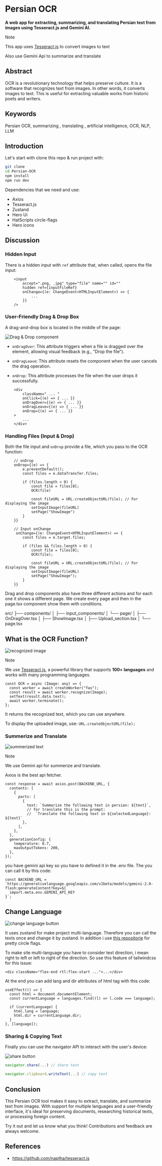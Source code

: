 # Persian OCR

**A web app for extracting, summarizing, and translating Persian text from images using Tesseract.js and Gemini AI.**

> [!Note]
> This app uses [Tesseract.js](https://github.com/naptha/tesseract.js) to convert images to text
>
> Also use Gemini Api to summarize and translate

## Abstract

OCR is a revolutionary technology that helps preserve culture. It is a software that recognizes text from images. In other words, it converts images to text. This is useful for extracting valuable works from historic poets and writers.

## Keywords

Persian OCR, summarizing , translating , artificial intelligence, OCR, NLP, LLM

## Introduction

Let's start with clone this repo & run project with:

```bash
git clone
cd Persian-OCR
npm install
npm run dev
```

Dependencies that we need and use:

- Axios
- Tesseract.js
- Zustand
- Hero Ui
- HatScripts circle-flags
- Hero icons

## Discussion

### Hidden Input

There is a hidden input with `ref` attribute that, when called, opens the file input:

```tsx
    <input
        accept=".png, .jpg" type="file" name="" id=""
        hidden ref={inputFileRef}
        onChange={(e: ChangeEvent<HTMLInputElement>) => {
            ...
        }}
    />
```

### User-Friendly Drag & Drop Box

A drag-and-drop box is located in the middle of the page:

![Drag & Drop component](./screenshots/Drag%20&%20Drop%20component%20screenshot.png "User-friendly drag-and-drop area")

- `onDragOver`: This attribute triggers when a file is dragged over the element, allowing visual feedback (e.g., "Drop the file").

- `onDragLeave`: This attribute resets the component when the user cancels the drag operation.

- `onDrop`: This attribute processes the file when the user drops it successfully.

```tsx
    <div
        className=" ... "
        onClick={(e) => { ... }}
        onDragOver={(e) => { ... }}
        onDragLeave={(e) => { ... }}
        onDrop={(e) => { ... }}
    >
        ...
    </div>
```

### Handling Files (Input & Drop)

Both the file input and `onDrop` provide a file, which you pass to the OCR function:

```tsx
    // onDrop
    onDrop={(e) => {
        e.preventDefault();
        const files = e.dataTransfer.files;

        if (files.length > 0) {
            const file = files[0];
            OCR(file)

            const fileURL = URL.createObjectURL(file); // For displaying the image
            setInputImage(fileURL)
            setPage("ShowImage")
        }
    }}

    // Input onChange
     onChange={(e: ChangeEvent<HTMLInputElement>) => {
        const files = e.target.files;

        if (files && files.length > 0) {
            const file = files[0];
            OCR(file);

            const fileURL = URL.createObjectURL(file); // For displaying the image
            setInputImage(fileURL)
            setPage("ShowImage");
        }
    }}
```

Drag and drop components also have three different actions and for each one it shows a different page. We create every page and then in the page.tsx component show them with conditions.

src/
├── components/
│ ├── input_components/
│ └── page/
│ ├── OnDragOver.tsx
│ ├── ShowImage.tsx
│ ├── Upload_section.tsx
│ └── page.tsx

## What is the OCR Function?

![recognized image](./screenshots/recognized%20image%20screenshot.png)

> [!NOTE]
> We use [Tesseract.js](https://github.com/naptha/tesseract.js), a powerful library that supports **100+ languages** and works with many programming languages.

```tsx
const OCR = async (Image: any) => {
  const worker = await createWorker("fas");
  const result = await worker.recognize(Image);
  setText(result.data.text);
  await worker.terminate();
};
```

It returns the recognized text, which you can use anywhere.

To display the uploaded image, use:
`URL.createObjectURL(file);`

### Summerize and Translate

![summerized text](./screenshots/summerized%20text.png)

> [!Note]
> We use Gemini api for summerize and translate.
>
> Axios is the best api fetcher.

```tsx
const response = await axios.post(BACKEND_URL, {
  contents: [
    {
      parts: [
        {
          text: `Summarize the following text in persian: ${text}`,
          // for translate this is the prompt:
          //  `Translate the following text in ${selectedLanguage}: ${text}`
        },
      ],
    },
  ],
  generationConfig: {
    temperature: 0.7,
    maxOutputTokens: 200,
  },
});
```

you have gemini api key so you have to defined it in the .env file. The you can call it by this code:

```tsx
const BACKEND_URL = `https://generativelanguage.googleapis.com/v1beta/models/gemini-2.0-flash:generateContent?key=${
  import.meta.env.GEMINI_API_KEY
}`;
```

## Change Language

![change language button](./screenshots/change%20language%20button%20screenshot.png)

It uses zustand for make project multi-language. Therefore you can call the texts once and change it by zustand. In addition i use [this repositorie](https://github.com/HatScripts/circle-flags) for pretty circle flags.

To make site multi-language you have to consider text direction, i mean right to left or left to right of the direction. So use this feature of tailwindcss for this issue:

```tsx
<div className="flex-end rtl:flex-start ...">...</div>
```

At the end you can add lang and dir attributes of html tag with this code:

```tsx
useEffect(() => {
  const html = document.documentElement;
  const currentLanguage = languages.find((l) => l.code === language);

  if (currentLanguage) {
    html.lang = language;
    html.dir = currentLanguage.dir;
  }
}, [language]);
```

### Sharing & Copying Text

Finally you can use the navigator API to interact with the user's device:

![share button](./screenshots/share%20button%20screenshot.png)

```ts
navigator.share(...) // share text

navigator.clipboard.writeText(...) // copy text
```

## Conclusion
This Persian OCR tool makes it easy to extract, translate, and summarize text from images. With support for multiple languages and a user-friendly interface, it's ideal for preserving documents, researching historical texts, or processing foreign content.

Try it out and let us know what you think! Contributions and feedback are always welcome.

## References

- https://github.com/naptha/tesseract.js
